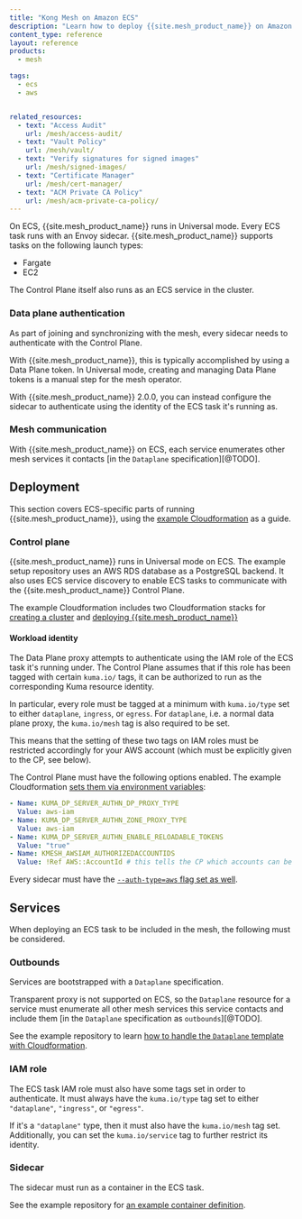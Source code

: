 ```yaml
---
title: "Kong Mesh on Amazon ECS"
description: "Learn how to deploy {{site.mesh_product_name}} on Amazon ECS with IAM-based authentication and Universal mode support for Fargate and EC2."
content_type: reference
layout: reference
products:
  - mesh

tags:
  - ecs
  - aws


related_resources:
  - text: "Access Audit"
    url: /mesh/access-audit/
  - text: "Vault Policy"
    url: /mesh/vault/
  - text: "Verify signatures for signed images"
    url: /mesh/signed-images/
  - text: "Certificate Manager"
    url: /mesh/cert-manager/
  - text: "ACM Private CA Policy"
    url: /mesh/acm-private-ca-policy/
---
```



On ECS, {{site.mesh_product_name}} runs in Universal mode. Every ECS task runs with an Envoy sidecar.
{{site.mesh_product_name}} supports tasks on the following launch types:

- Fargate
- EC2

The Control Plane itself also runs as an ECS service in the cluster.

### Data plane authentication

As part of joining and synchronizing with the mesh, every sidecar needs to authenticate with
the Control Plane.

With {{site.mesh_product_name}}, this is typically accomplished by using a Data Plane token.
In Universal mode, creating and managing Data Plane tokens is a manual step for the mesh operator.

With {{site.mesh_product_name}} 2.0.0, you can instead configure the sidecar to authenticate
using the identity of the ECS task it's running as.

### Mesh communication

With {{site.mesh_product_name}} on ECS, each service enumerates
other mesh services it contacts
[in the `Dataplane` specification][@TODO].

## Deployment

This section covers ECS-specific parts of running {{site.mesh_product_name}}, using the
[example Cloudformation](https://github.com/Kong/kong-mesh-ecs) as a guide.

### Control plane

{{site.mesh_product_name}} runs in Universal mode on ECS. The example setup repository uses an AWS RDS
database as a PostgreSQL backend. It also uses ECS service discovery to enable ECS
tasks to communicate with the {{site.mesh_product_name}} Control Plane.

The example Cloudformation includes two Cloudformation stacks for
[creating a cluster](https://github.com/Kong/kong-mesh-ecs/blob/main/deploy/vpc.yaml) and
[deploying {{site.mesh_product_name}}](https://github.com/Kong/kong-mesh-ecs/blob/main/deploy/controlplane.yaml)

#### Workload identity

The Data Plane proxy attempts to authenticate using the IAM role of the ECS task
it's running under. The Control Plane assumes that if this role has been tagged
with certain `kuma.io/` tags, it can be authorized to run as the
corresponding Kuma resource identity.

In particular, every role must be tagged at a minimum with `kuma.io/type` set to
either `dataplane`, `ingress`, or `egress`. For `dataplane`, i.e. a normal data
plane proxy, the `kuma.io/mesh` tag is also required to be set.

This means that the setting of these two tags on IAM roles
must be restricted accordingly for your AWS account
(which must be explicitly given to the CP, see below).

The Control Plane must have the following options enabled. The example
Cloudformation [sets them via environment variables](https://github.com/Kong/kong-mesh-ecs/blob/main/deploy/controlplane.yaml#L334-L337):


```yaml
- Name: KUMA_DP_SERVER_AUTHN_DP_PROXY_TYPE
  Value: aws-iam
- Name: KUMA_DP_SERVER_AUTHN_ZONE_PROXY_TYPE
  Value: aws-iam
- Name: KUMA_DP_SERVER_AUTHN_ENABLE_RELOADABLE_TOKENS
  Value: "true"
- Name: KMESH_AWSIAM_AUTHORIZEDACCOUNTIDS
  Value: !Ref AWS::AccountId # this tells the CP which accounts can be used by DPs to authenticate
```


Every sidecar must have the [`--auth-type=aws` flag set as well](https://github.com/Kong/kong-mesh-ecs/blob/main/deploy/counter-demo/demo-app.yaml#L255).

## Services

When deploying an ECS task to be included in the mesh, the following must be
considered.

### Outbounds

Services are bootstrapped with a `Dataplane` specification.

Transparent proxy is not supported on ECS, so the `Dataplane` resource for a
service must enumerate all other mesh services this service contacts and include them
[in the `Dataplane` specification as `outbounds`][@TODO].

See the example repository to learn
[how to handle the `Dataplane` template with Cloudformation](https://github.com/Kong/kong-mesh-ecs/blob/main/deploy/counter-demo/demo-app.yaml#L31-L46).

### IAM role

The ECS task IAM role must also have some tags set in order to authenticate.
It must always have the `kuma.io/type` tag set to either `"dataplane"`,
`"ingress"`, or `"egress"`.

If it's a `"dataplane"` type, then it must also have the `kuma.io/mesh` tag set.
Additionally, you can set the `kuma.io/service` tag to further restrict its identity.

### Sidecar

The sidecar must run as a container in the ECS task.

See the example repository for [an example container definition](https://github.com/Kong/kong-mesh-ecs/blob/main/deploy/counter-demo/demo-app.yaml#L213-L261).